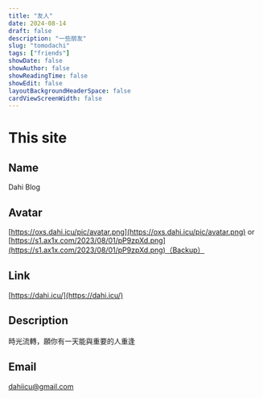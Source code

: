 ```yaml
---
title: "友人"
date: 2024-08-14
draft: false
description: "一些朋友"
slug: "tomodachi"
tags: ["friends"]
showDate: false
showAuthor: false
showReadingTime: false
showEdit: false
layoutBackgroundHeaderSpace: false
cardViewScreenWidth: false
---
```

# This site

## Name
Dahi Blog

## Avatar
[https://oxs.dahi.icu/pic/avatar.png](https://oxs.dahi.icu/pic/avatar.png)
or [https://s1.ax1x.com/2023/08/01/pP9zpXd.png](https://s1.ax1x.com/2023/08/01/pP9zpXd.png)（Backup）

## Link
[https://dahi.icu/](https://dahi.icu/)

## Description
時光流轉，願你有一天能與重要的人重逢

## Email
dahiicu@gmail.com

<div id="tcomment"></div>
